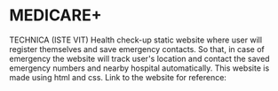 # MEDICARE+
TECHNICA (ISTE VIT)
Health check-up static website where user will register themselves and save emergency contacts. So that, in case of emergency the website will track user's location and contact the saved emergency numbers and nearby hospital automatically.
This website is made using html and css.
Link to the website for reference:
